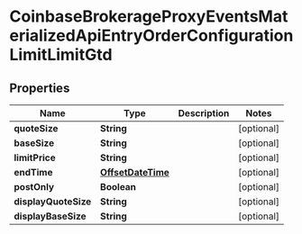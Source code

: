 
# CoinbaseBrokerageProxyEventsMaterializedApiEntryOrderConfigurationLimitLimitGtd

## Properties
Name | Type | Description | Notes
------------ | ------------- | ------------- | -------------
**quoteSize** | **String** |  |  [optional]
**baseSize** | **String** |  |  [optional]
**limitPrice** | **String** |  |  [optional]
**endTime** | [**OffsetDateTime**](OffsetDateTime.md) |  |  [optional]
**postOnly** | **Boolean** |  |  [optional]
**displayQuoteSize** | **String** |  |  [optional]
**displayBaseSize** | **String** |  |  [optional]



